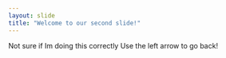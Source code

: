 ```yaml
---
layout: slide
title: "Welcome to our second slide!"
---
```

Not sure if Im doing this correctly
Use the left arrow to go back!